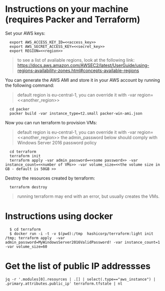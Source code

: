 # Instructions on your machine (requires Packer and Terraform)

Set your AWS keys:

      export AWS_ACCESS_KEY_ID=<<access_key>>
      export AWS_SECRET_ACCESS_KEY=<<secret_key>>
      export REGION=<<region>>

> to see a list of avaliable regions, look at the following link: https://docs.aws.amazon.com/AWSEC2/latest/UserGuide/using-regions-availability-zones.html#concepts-available-regions

You can generate the AWS AMI and store it in your AWS account by running the following command:

> default region is eu-central-1, you can override it with -var region=<<another_region>>

      cd packer
      packer build -var instance_type=t2.small packer-win-ami.json

Now you can run terraform to provision VMs:

> default region is eu-central-1, you can override it with -var region=<<another_region>>
> the admin_password below should comply with Windows Server 2016 password policy

      cd terraform
      terraform init
      terraform apply -var admin_password=<<some password>> -var instance_count=<<number of VMs>> -var volume_size=<<the volume size in GB - default is 50GB >>

Destroy the resources created by terraform:

      terraform destroy

> running terraform may end with an error, but usually creates the VMs.

# Instructions using docker

      $ cd terraform
      $ docker run -i -t -v $(pwd):/tmp  hashicorp/terraform:light init /tmp; terraform apply  -var admin_password=MyWindowsServer2016ValidPassword! -var instance_count=1 -var volume_size=60

# Get the list of public IP addressses

    jq -r '.modules[0].resources | .[] | select(.type=="aws_instance") | .primary.attributes.public_ip' terraform.tfstate | nl
